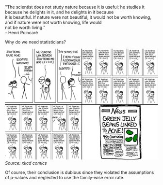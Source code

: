 "The scientist does not study nature because it is useful; he studies it because he delights in it, and he delights in it because     
 it is beautiful. If nature were not beautiful, it would not be worth knowing, and if nature were not worth knowing, life would     
 not be worth living.”   
\- Henri Poincaré

Why do we need statisticians?

![](https://github.com/yossarians/yossarians/blob/main/pval1.png)
*Source: xkcd comics*

Of course, their conclusion is dubious since they violated the assumptions of p-values and neglected to use the family-wise error rate.

